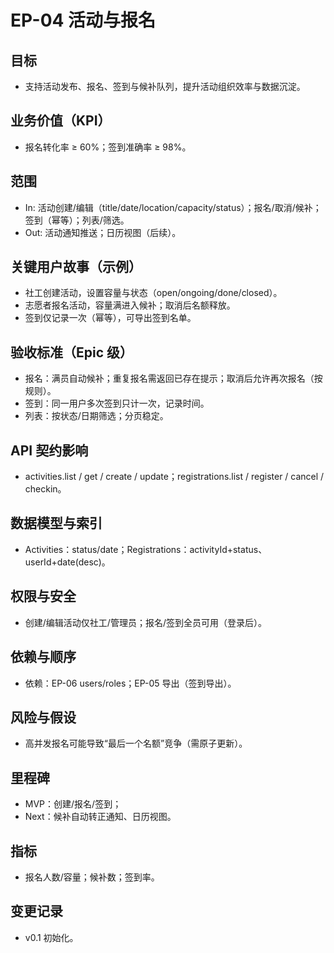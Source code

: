 # EP-04 活动与报名

## 目标
- 支持活动发布、报名、签到与候补队列，提升活动组织效率与数据沉淀。

## 业务价值（KPI）
- 报名转化率 ≥ 60%；签到准确率 ≥ 98%。

## 范围
- In: 活动创建/编辑（title/date/location/capacity/status）；报名/取消/候补；签到（幂等）；列表/筛选。
- Out: 活动通知推送；日历视图（后续）。

## 关键用户故事（示例）
- 社工创建活动，设置容量与状态（open/ongoing/done/closed）。
- 志愿者报名活动，容量满进入候补；取消后名额释放。
- 签到仅记录一次（幂等），可导出签到名单。

## 验收标准（Epic 级）
- 报名：满员自动候补；重复报名需返回已存在提示；取消后允许再次报名（按规则）。
- 签到：同一用户多次签到只计一次，记录时间。
- 列表：按状态/日期筛选；分页稳定。

## API 契约影响
- activities.list / get / create / update；registrations.list / register / cancel / checkin。

## 数据模型与索引
- Activities：status/date；Registrations：activityId+status、userId+date(desc)。

## 权限与安全
- 创建/编辑活动仅社工/管理员；报名/签到全员可用（登录后）。

## 依赖与顺序
- 依赖：EP-06 users/roles；EP-05 导出（签到导出）。

## 风险与假设
- 高并发报名可能导致“最后一个名额”竞争（需原子更新）。

## 里程碑
- MVP：创建/报名/签到；
- Next：候补自动转正通知、日历视图。

## 指标
- 报名人数/容量；候补数；签到率。

## 变更记录
- v0.1 初始化。
